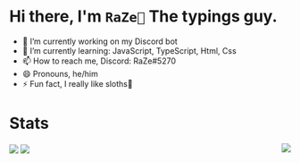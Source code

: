 
# Hi there, I'm `RaZe🦥` The typings guy.
  
- 🔭 I’m currently working on my Discord bot
- 🌱 I’m currently learning: JavaScript, TypeScript, Html, Css
- 📫 How to reach me, Discord: RaZe#5270
- 😄 Pronouns, he/him
- ⚡ Fun fact, I really like sloths🦥


# Stats
<img align="right" src="https://github-readme-stats.vercel.app/api/top-langs/?username=razesloth&hide_border=true&theme=tokyonight">
<img align="center" src="https://github-readme-stats.vercel.app/api?username=razesloth&show_icons=true&hide_border=true&theme=tokyonight">
<img align="center" src="https://github-readme-streak-stats.herokuapp.com/?user=razesloth&theme=tokyonight&hide_border=true&stroke=7289da">


